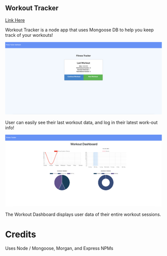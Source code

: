 ## Workout Tracker

<a href="https://evening-castle-40395.herokuapp.com/">Link Here</a>


Workout Tracker is a node app that uses Mongoose DB to help you keep track of your workouts!

<img src= "https://github.com/csbryant/WorkoutTracker/blob/main/Screenshots/Screen%20Shot%202020-10-26%20at%204.51.31%20PM.png?raw=true">

User can easily see their last workout data, and log in their latest work-out info!

<img src= "https://github.com/csbryant/WorkoutTracker/blob/main/Screenshots/Screen%20Shot%202020-10-26%20at%204.51.20%20PM.png?raw=true">

The Workout Dashboard displays user data of their entire workout sessions.


# Credits

Uses Node / Mongoose, Morgan, and Express NPMs

